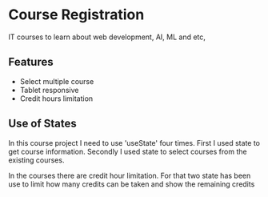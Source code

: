 
# Course Registration

IT courses to learn about web development, AI, ML and etc,


## Features

- Select multiple course
- Tablet responsive
- Credit hours limitation


## Use of States


In this course project I need to use 'useState' four times. First I used state to get course information. Secondly I used state to select courses from the existing courses.

In the courses there are credit hour limitation. For that two state has been use to limit how many credits can be taken and show the remaining credits